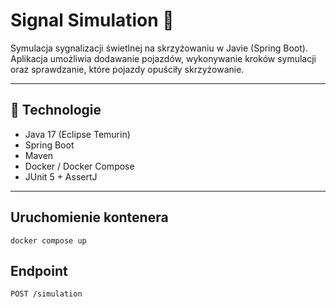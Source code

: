 # Signal Simulation 🚦

Symulacja sygnalizacji świetlnej na skrzyżowaniu w Javie (Spring Boot).  
Aplikacja umożliwia dodawanie pojazdów, wykonywanie kroków symulacji oraz sprawdzanie, które pojazdy opuściły skrzyżowanie.

---

## 🔧 Technologie
- Java 17 (Eclipse Temurin)
- Spring Boot
- Maven
- Docker / Docker Compose
- JUnit 5 + AssertJ

---

## Uruchomienie kontenera

```
docker compose up
```
## Endpoint
```
POST /simulation
```
